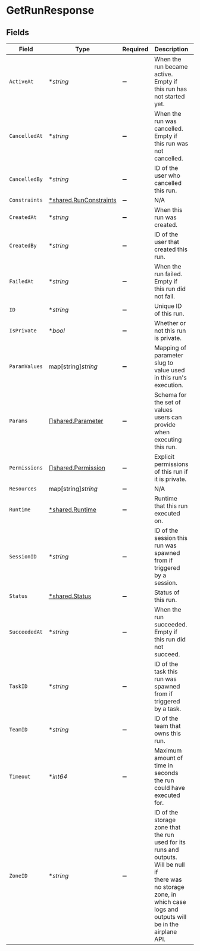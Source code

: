 # GetRunResponse


## Fields

| Field                                                                                                                                                                     | Type                                                                                                                                                                      | Required                                                                                                                                                                  | Description                                                                                                                                                               | Example                                                                                                                                                                   |
| ------------------------------------------------------------------------------------------------------------------------------------------------------------------------- | ------------------------------------------------------------------------------------------------------------------------------------------------------------------------- | ------------------------------------------------------------------------------------------------------------------------------------------------------------------------- | ------------------------------------------------------------------------------------------------------------------------------------------------------------------------- | ------------------------------------------------------------------------------------------------------------------------------------------------------------------------- |
| `ActiveAt`                                                                                                                                                                | **string*                                                                                                                                                                 | :heavy_minus_sign:                                                                                                                                                        | When the run became active. Empty if this run has not started yet.                                                                                                        | 2022-01-11 22:32:45.707231+00                                                                                                                                             |
| `CancelledAt`                                                                                                                                                             | **string*                                                                                                                                                                 | :heavy_minus_sign:                                                                                                                                                        | When the run was cancelled. Empty if this run was not cancelled.                                                                                                          | 2022-01-11 22:33:03.78416+00                                                                                                                                              |
| `CancelledBy`                                                                                                                                                             | **string*                                                                                                                                                                 | :heavy_minus_sign:                                                                                                                                                        | ID of the user who cancelled this run.                                                                                                                                    | run20220111zlq2ig4                                                                                                                                                        |
| `Constraints`                                                                                                                                                             | [*shared.RunConstraints](../../models/shared/runconstraints.md)                                                                                                           | :heavy_minus_sign:                                                                                                                                                        | N/A                                                                                                                                                                       |                                                                                                                                                                           |
| `CreatedAt`                                                                                                                                                               | **string*                                                                                                                                                                 | :heavy_minus_sign:                                                                                                                                                        | When this run was created.                                                                                                                                                | 2022-01-11 22:32:45.601486+00                                                                                                                                             |
| `CreatedBy`                                                                                                                                                               | **string*                                                                                                                                                                 | :heavy_minus_sign:                                                                                                                                                        | ID of the user that created this run.                                                                                                                                     | usr20220103zlufhym                                                                                                                                                        |
| `FailedAt`                                                                                                                                                                | **string*                                                                                                                                                                 | :heavy_minus_sign:                                                                                                                                                        | When the run failed. Empty if this run did not fail.                                                                                                                      | 2022-01-11 22:33:03.78416+00                                                                                                                                              |
| `ID`                                                                                                                                                                      | **string*                                                                                                                                                                 | :heavy_minus_sign:                                                                                                                                                        | Unique ID of this run.                                                                                                                                                    | run20220111zlq2ig4                                                                                                                                                        |
| `IsPrivate`                                                                                                                                                               | **bool*                                                                                                                                                                   | :heavy_minus_sign:                                                                                                                                                        | Whether or not this run is private.                                                                                                                                       | true                                                                                                                                                                      |
| `ParamValues`                                                                                                                                                             | map[string]*string*                                                                                                                                                       | :heavy_minus_sign:                                                                                                                                                        | Mapping of parameter slug to value used in this run's execution.                                                                                                          | [object Object]                                                                                                                                                           |
| `Params`                                                                                                                                                                  | [][shared.Parameter](../../models/shared/parameter.md)                                                                                                                    | :heavy_minus_sign:                                                                                                                                                        | Schema for the set of values users can provide when executing this run.                                                                                                   |                                                                                                                                                                           |
| `Permissions`                                                                                                                                                             | [][shared.Permission](../../models/shared/permission.md)                                                                                                                  | :heavy_minus_sign:                                                                                                                                                        | Explicit permissions of this run if it is private.                                                                                                                        |                                                                                                                                                                           |
| `Resources`                                                                                                                                                               | map[string]*string*                                                                                                                                                       | :heavy_minus_sign:                                                                                                                                                        | N/A                                                                                                                                                                       |                                                                                                                                                                           |
| `Runtime`                                                                                                                                                                 | [*shared.Runtime](../../models/shared/runtime.md)                                                                                                                         | :heavy_minus_sign:                                                                                                                                                        | Runtime that this run executed on.                                                                                                                                        | standard                                                                                                                                                                  |
| `SessionID`                                                                                                                                                               | **string*                                                                                                                                                                 | :heavy_minus_sign:                                                                                                                                                        | ID of the session this run was spawned from if triggered by a session.                                                                                                    |                                                                                                                                                                           |
| `Status`                                                                                                                                                                  | [*shared.Status](../../models/shared/status.md)                                                                                                                           | :heavy_minus_sign:                                                                                                                                                        | Status of this run.                                                                                                                                                       | Succeeded                                                                                                                                                                 |
| `SucceededAt`                                                                                                                                                             | **string*                                                                                                                                                                 | :heavy_minus_sign:                                                                                                                                                        | When the run succeeded. Empty if this run did not succeed.                                                                                                                | 2022-01-11 22:33:03.78416+00                                                                                                                                              |
| `TaskID`                                                                                                                                                                  | **string*                                                                                                                                                                 | :heavy_minus_sign:                                                                                                                                                        | ID of the task this run was spawned from if triggered by a task.                                                                                                          | tsk20210728zxb2vxn                                                                                                                                                        |
| `TeamID`                                                                                                                                                                  | **string*                                                                                                                                                                 | :heavy_minus_sign:                                                                                                                                                        | ID of the team that owns this run.                                                                                                                                        | tea20220103zvy4auu                                                                                                                                                        |
| `Timeout`                                                                                                                                                                 | **int64*                                                                                                                                                                  | :heavy_minus_sign:                                                                                                                                                        | Maximum amount of time in seconds the run could have executed for.                                                                                                        | 3600                                                                                                                                                                      |
| `ZoneID`                                                                                                                                                                  | **string*                                                                                                                                                                 | :heavy_minus_sign:                                                                                                                                                        | ID of the storage zone that the run used for its runs and outputs. Will be null if<br/>there was no storage zone, in which case logs and outputs will be in the airplane API. | zon20230224zu6zo7yyn65                                                                                                                                                    |